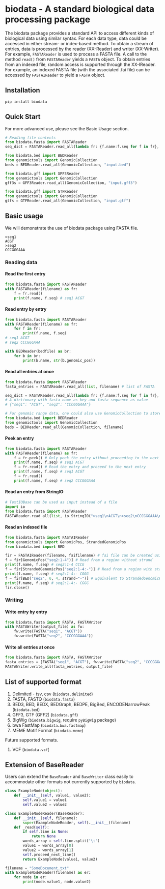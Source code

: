 # biodata - A standard biological data processing package

The biodata package provides a standard API to access different kinds of biological data using similar syntax. For each data type, data could be accessed in either stream- or index-based method. To obtain a stream of entries, data is processed by the reader (XX-Reader) and writer (XX-Writer). For example, `FASTAReader` is used to process a FASTA file. A call to the method `read()` from `FASTAReader` yields a `FASTA` object. To obtain entries from an indexed file, random access is supported through the XX-IReader. For example, an indexed FASTA file (with the associated .fai file) can be accessed by  `FASTAIReader` to yield a `FASTA` object. 



## Installation 

```
pip install biodata
```

## Quick Start

For more advanced use, please see the Basic Usage section. 

```python
# Reading file contents
from biodata.fasta import FASTAReader
seq_dict = FASTAReader.read_all(lambda fr: {f.name:f.seq for f in fr}, "input.fa") 

from biodata.bed import BEDReader
from genomictools import GenomicCollection
beds = BEDReader.read_all(GenomicCollection, "input.bed")

from biodata.gff import GFF3Reader
from genomictools import GenomicCollection
gff3s = GFF3Reader.read_all(GenomicCollection, "input.gff3")

from biodata.gff import GTFReader
from genomictools import GenomicCollection
gtfs = GTFReader.read_all(GenomicCollection, "input.gtf")
```



## Basic usage

We will demonstrate the use of biodata package using FASTA file. 

```
>seq1
ACGT
>seq2
CCCGGGAAA
```

### Reading data

#### Read the first entry

```python
from biodata.fasta import FASTAReader
with FASTAReader(filename) as fr:
	f = fr.read()
	print(f.name, f.seq) # seq1 ACGT
```

#### Read entry by entry

```python
from biodata.fasta import FASTAReader
with FASTAReader(filename) as fr:
	for f in fr:
		print(f.name, f.seq)
# seq1 ACGT
# seq2 CCCGGGAAA

with BEDReader(bedfile) as br:
	for b in br:
		print(b.name, str(b.genomic_pos))
```

#### Read all entries at once

```python
from biodata.fasta import FASTAReader
fasta_entries = FASTAReader.read_all(list, filename) # list of FASTA

seq_dict = FASTAReader.read_all(lambda fr: {f.name:f.seq for f in fr}, filename) 
# A dictionary with fasta name as key and fasta sequence as value
# {"seq1": "ACGT", "seq2": "CCCGGGAAA"}

# For genomic range data, one could also use GenomicCollection to store them:
from biodata.bed import BEDReader
from genomictools import GenomicCollection
beds = BEDReader.read_all(GenomicCollection, filename)
```

#### Peek an entry

```python
from biodata.fasta import FASTAReader
with FASTAReader(filename) as fr:
	f = fr.peek() # Only peek the entry without proceeding to the next entry
	print(f.name, f.seq) # seq1 ACGT
	f = fr.read() # Read the entry and proceed to the next entry
	print(f.name, f.seq) # seq1 ACGT
	f = fr.read()
	print(f.name, f.seq) # seq2 CCCGGGAAA
```

#### Read an entry from StringIO

```python
# TextIOBase can be used as input instead of a file
import io
from biodata.fasta import FASTAReader
FASTAReader.read_all(list, io.StringIO(">seq1\nACGT\n>seq2\nCCCGGGAAA\n"))
```

#### Read an indexed file


```python
from biodata.fasta import FASTAIReader
from genomictools import GenomicPos, StrandedGenomicPos
from biodata.bed import BED

fir = FASTAIReader(filename, faifilename) # fai file can be created using 'samtools faidx filename'
f = fir[GenomicPos("seq2:1-4")] # Read from a region without strand
print(f.name, f.seq) # seq2:1-4 CCCG
f = fir[StrandedGenomicPos("seq2:1-4:-")] # Read from a region with strand
print(f.name, f.seq) # seq2:1-4:- CGGG
f = fir[BED("seq2", 0, 4, strand="-")] # Equivalent to StrandedGenomicPos but a BED entry is used
print(f.name, f.seq) # seq2:1-4:- CGGG
fir.close()
```

### Writing

#### Write entry by entry

```python
from biodata.fasta import FASTA, FASTAWriter
with FASTAWriter(output_file) as fw:
	fw.write(FASTA("seq1", "ACGT"))
	fw.write(FASTA("seq2", "CCCGGGAAA"))
```

#### Write all entries at once

```python
from biodata.fasta import FASTA, FASTAWriter
fasta_entries = [FASTA("seq1", "ACGT"), fw.write(FASTA("seq2", "CCCGGGAAA"))]
FASTAWriter.write_all(fasta_entries, output_file)
```



## List of supported format

1. Delimited - tsv, csv (`biodata.delimited`)
2. FASTA, FASTQ (`biodata.fasta`)
3. BED3, BED, BEDX, BEDGraph, BEDPE, BigBed, ENCODENarrowPeak (`biodata.bed`)
4. GFF3, GTF (GFF2) (`biodata.gff`)
5. BigWig (`biodata.bigwig`, require `pyBigWig` package)
6. bwa FastMap (`biodata.bwa.fastmap`)
7. MEME Motif Format (`biodata.meme`)



Future supported formats. 

1. VCF (`biodata.vcf`)

## Extension of BaseReader

Users can extend the `BaseReader` and `BaseWriter` class easily to accommodate other formats not currently supported by `biodata`.

```python
class ExampleNode(object):
	def __init__(self, value1, value2):
		self.value1 = value1
		self.value2 = value2

class ExampleNodeReader(BaseReader):
	def __init__(self, filename):
		super(ExampleNodeReader, self).__init__(filename)
	def _read(self):
		if self.line is None:
			return None
		words_array = self.line.split('\t')
		value1 = words_array[0]
		value2 = words_array[1]
		self.proceed_next_line()
		return ExampleNode(value1, value2)

filename = "SomeDocument.txt"
with ExampleNodeReader(filename) as er:
	for node in er:
		print(node.value1, node.value2)
```

